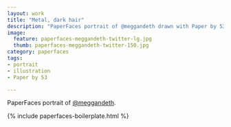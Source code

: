 ```yaml
---
layout: work
title: "Metal, dark hair"
description: "PaperFaces portrait of @meggandeth drawn with Paper by 53 on an iPad."
image: 
  feature: paperfaces-meggandeth-twitter-lg.jpg
  thumb: paperfaces-meggandeth-twitter-150.jpg
category: paperfaces
tags: 
- portrait
- illustration
- Paper by 53

---
```


PaperFaces portrait of [@meggandeth](http://twitter.com/meggandeth).

{% include paperfaces-boilerplate.html %}